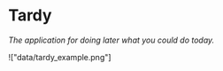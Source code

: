 # Tardy #

*The application for doing later what you could do today.*

!["data/tardy_example.png"]

